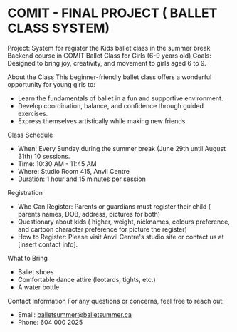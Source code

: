 # COMIT - FINAL PROJECT ( BALLET CLASS SYSTEM)

Project: System for register the Kids ballet class in the  summer break
Backend course in COMIT 
Ballet Class for Girls (6-9 years old)
Goals: Designed to bring joy, creativity, and movement to girls aged 6 to 9.

About the Class
This beginner-friendly ballet class offers a wonderful opportunity for young girls to:
- Learn the fundamentals of ballet in a fun and supportive environment.
- Develop coordination, balance, and confidence through guided exercises.
- Express themselves artistically while making new friends.

Class Schedule
- When: Every Sunday during the summer break (June 29th until August 31th) 10 sessions.
- Time: 10:30 AM - 11:45 AM
- Where: Studio Room 415, Anvil Centre
- Duration: 1 hour and 15 minutes per session

Registration
- Who Can Register: Parents or guardians must register their child ( parents names, DOB, address, pictures for both)
- Questionary about kids ( higher, weight, nicknames, colours preference, and cartoon character preference for picture the register)
- How to Register: Please visit Anvil Centre's studio site or contact us at [insert contact info].

What to Bring
- Ballet shoes
- Comfortable dance attire (leotards, tights, etc.)
- A water bottle

Contact Information
For any questions or concerns, feel free to reach out:
- Email: balletsummer@balletsummer.ca
- Phone: 604 000 2025








